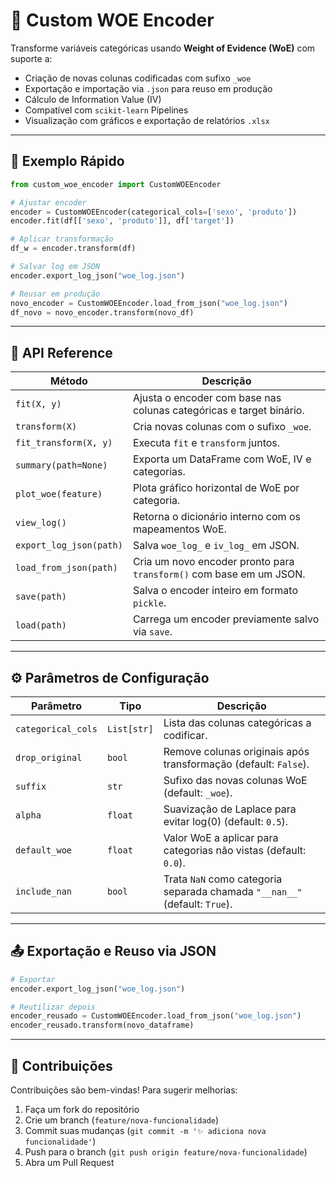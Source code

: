 # 🧮 Custom WOE Encoder

Transforme variáveis categóricas usando **Weight of Evidence (WoE)** com suporte a:

- Criação de novas colunas codificadas com sufixo `_woe`
- Exportação e importação via `.json` para reuso em produção
- Cálculo de Information Value (IV)
- Compatível com `scikit-learn` Pipelines
- Visualização com gráficos e exportação de relatórios `.xlsx`

---

## 🚀 Exemplo Rápido

```python
from custom_woe_encoder import CustomWOEEncoder

# Ajustar encoder
encoder = CustomWOEEncoder(categorical_cols=['sexo', 'produto'])
encoder.fit(df[['sexo', 'produto']], df['target'])

# Aplicar transformação
df_w = encoder.transform(df)

# Salvar log em JSON
encoder.export_log_json("woe_log.json")

# Reusar em produção
novo_encoder = CustomWOEEncoder.load_from_json("woe_log.json")
df_novo = novo_encoder.transform(novo_df)
```

---

## 📒 API Reference

| Método                  | Descrição                                                           |
|-------------------------|---------------------------------------------------------------------|
| `fit(X, y)`             | Ajusta o encoder com base nas colunas categóricas e target binário. |
| `transform(X)`          | Cria novas colunas com o sufixo `_woe`.                             |
| `fit_transform(X, y)`   | Executa `fit` e `transform` juntos.                                 |
| `summary(path=None)`    | Exporta um DataFrame com WoE, IV e categorias.                      |
| `plot_woe(feature)`     | Plota gráfico horizontal de WoE por categoria.                      |
| `view_log()`          | Retorna o dicionário interno com os mapeamentos WoE.                |
| `export_log_json(path)` | Salva `woe_log_` e `iv_log_` em JSON.                               |
| `load_from_json(path)`  | Cria um novo encoder pronto para `transform()` com base em um JSON. |
| `save(path)`            | Salva o encoder inteiro em formato `pickle`.                        |
| `load(path)`            | Carrega um encoder previamente salvo via `save`.                    |

---

## ⚙️ Parâmetros de Configuração

| Parâmetro          | Tipo        | Descrição                                                                    |
|--------------------|-------------|------------------------------------------------------------------------------|
| `categorical_cols` | `List[str]` | Lista das colunas categóricas a codificar.                                   |
| `drop_original`    | `bool`      | Remove colunas originais após transformação (default: `False`).              |
| `suffix`           | `str`       | Sufixo das novas colunas WoE (default: `_woe`).                              |
| `alpha`            | `float`     | Suavização de Laplace para evitar log(0) (default: `0.5`).                   |
| `default_woe`      | `float`     | Valor WoE a aplicar para categorias não vistas (default: `0.0`).             |
| `include_nan`      | `bool`      | Trata `NaN` como categoria separada chamada `"__nan__"` (default: `True`). |

---

## 📤 Exportação e Reuso via JSON

```python
# Exportar
encoder.export_log_json("woe_log.json")

# Reutilizar depois
encoder_reusado = CustomWOEEncoder.load_from_json("woe_log.json")
encoder_reusado.transform(novo_dataframe)
```

---

## 🤝 Contribuições

Contribuições são bem-vindas! Para sugerir melhorias:

1. Faça um fork do repositório
2. Crie um branch (`feature/nova-funcionalidade`)
3. Commit suas mudanças (`git commit -m '✨ adiciona nova funcionalidade'`)
4. Push para o branch (`git push origin feature/nova-funcionalidade`)
5. Abra um Pull Request
